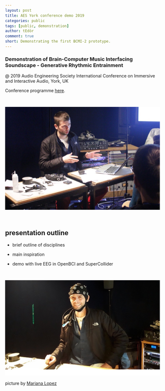 ```yaml
---
layout: post
title: AES York conference demo 2019
categories: public
tags: [public, demonstration]
author: tEdör
comment: true
short: Demonstrating the first BCMI-2 prototype.
---
```


###  Demonstration of Brain-Computer Music Interfacing Soundscape - Generative Rhythmic Entrainment

@ 2019 Audio Engineering Society International Conference on Immersive and Interactive Audio, York, UK

Conference programme [here](http://www.aes.org/conferences/2019/immersive/program.cfm).

<br>


![](../assets/img//2019-03-27-aes-york-2019-khofstadter01.jpg)

<br>


## presentation outline

- brief outline of disciplines

- main inspiration

- demo with live EEG in OpenBCI and SuperCollider

<br>

![](../assets/img//2019-03-27-aes-york-2019-khofstadter02.jpg)

picture by [Mariana Lopez](https://marianajlopez.com/)
